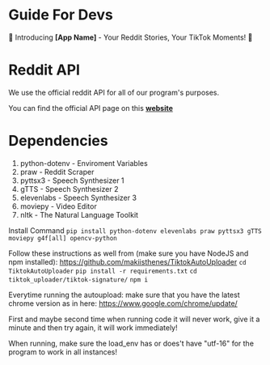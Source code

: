 # Guide For Devs

🚀 Introducing **[App Name]** - Your Reddit Stories, Your TikTok Moments! 🎉

# Reddit API

We use the official reddit API for all of our program's purposes.

You can find the official API page on this **[website](https://www.reddit.com/prefs/apps)**

# Dependencies

1.  python-dotenv - Enviroment Variables
2.  praw - Reddit Scraper
3.  pyttsx3 - Speech Synthesizer 1
4.  gTTS - Speech Synthesizer 2
5.  elevenlabs - Speech Synthesizer 3
6.  moviepy - Video Editor
7.  nltk - The Natural Language Toolkit

Install Command
    `pip install python-dotenv elevenlabs praw pyttsx3 gTTS moviepy g4f[all] opencv-python`

Follow these instructions as well from (make sure you have NodeJS and npm installed): https://github.com/makiisthenes/TiktokAutoUploader 
    `cd TiktokAutoUploader`
    `pip install -r requirements.txt`
    `cd tiktok_uploader/tiktok-signature/`
    `npm i`

Everytime running the autoupload: make sure that you have the latest chrome version as in here: https://www.google.com/chrome/update/

First and maybe second time when running code it will never work, give it a minute and then try again, it will work immediately!

When running, make sure the load_env has or does't have "utf-16" for the program to work in all instances!